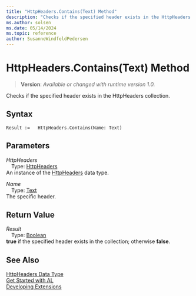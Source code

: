 ```yaml
---
title: "HttpHeaders.Contains(Text) Method"
description: "Checks if the specified header exists in the HttpHeaders collection."
ms.author: solsen
ms.date: 05/14/2024
ms.topic: reference
author: SusanneWindfeldPedersen
---
```

[//]: # (START>DO_NOT_EDIT)
[//]: # (IMPORTANT:Do not edit any of the content between here and the END>DO_NOT_EDIT.)
[//]: # (Any modifications should be made in the .xml files in the ModernDev repo.)
# HttpHeaders.Contains(Text) Method
> **Version**: _Available or changed with runtime version 1.0._

Checks if the specified header exists in the HttpHeaders collection.


## Syntax
```AL
Result :=   HttpHeaders.Contains(Name: Text)
```
## Parameters
*HttpHeaders*  
&emsp;Type: [HttpHeaders](httpheaders-data-type.md)  
An instance of the [HttpHeaders](httpheaders-data-type.md) data type.  

*Name*  
&emsp;Type: [Text](../text/text-data-type.md)  
The specific header.  


## Return Value
*Result*  
&emsp;Type: [Boolean](../boolean/boolean-data-type.md)  
**true** if the specified header exists in the collection; otherwise **false**.


[//]: # (IMPORTANT: END>DO_NOT_EDIT)
## See Also
[HttpHeaders Data Type](httpheaders-data-type.md)  
[Get Started with AL](../../devenv-get-started.md)  
[Developing Extensions](../../devenv-dev-overview.md)
